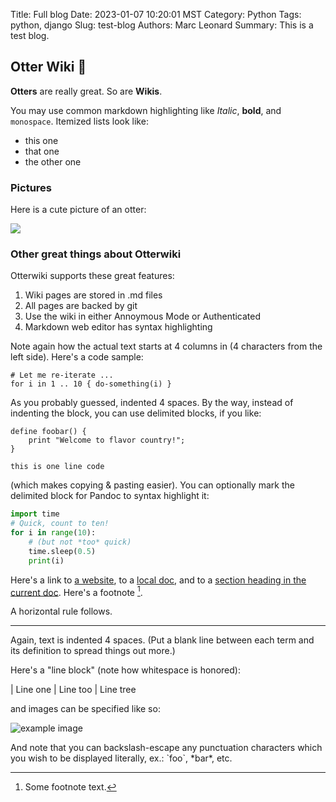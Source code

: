 Title: Full blog
Date: 2023-01-07 10:20:01 MST
Category: Python
Tags: python, django
Slug: test-blog
Authors: Marc Leonard
Summary: This is a test blog.

## Otter Wiki 🦦

**Otters** are really great. So are **Wikis**.

You may use common markdown highlighting like *Italic*, **bold**, and `monospace`. Itemized lists
look like:

  * this one
  * that one
  * the other one


### Pictures

Here is a cute picture of an otter:

![](/img/logo/dark.png)

### Other great things about Otterwiki

Otterwiki supports these great features:

 1. Wiki pages are stored in .md files
 2. All pages are backed by git
 3. Use the wiki in either Annoymous Mode or Authenticated
 4. Markdown web editor has syntax highlighting

Note again how the actual text starts at 4 columns in (4 characters
from the left side). Here's a code sample:

    # Let me re-iterate ...
    for i in 1 .. 10 { do-something(i) }

As you probably guessed, indented 4 spaces. By the way, instead of
indenting the block, you can use delimited blocks, if you like:

~~~
define foobar() {
    print "Welcome to flavor country!";
}
~~~

`this is one line code`

(which makes copying & pasting easier). You can optionally mark the
delimited block for Pandoc to syntax highlight it:

~~~python
import time
# Quick, count to ten!
for i in range(10):
    # (but not *too* quick)
    time.sleep(0.5)
    print(i)
~~~



Here's a link to [a website](http://foo.bar), to a [local
doc](local-doc), and to a [section heading in the current
doc](#an-h2-header). Here's a footnote [^1].

[^1]: Some footnote text.

[//]: # ()
[//]: # (Tables can look like this:)

[//]: # ()
[//]: # (Name           Size  Material      Color)

[//]: # (------------- -----  ------------  ------------)

[//]: # (All Business      9  leather       brown)

[//]: # (Roundabout       10  hemp canvas   natural)

[//]: # (Cinderella       11  glass         transparent)

[//]: # ()
[//]: # (Table: Shoes sizes, materials, and colors.)

[//]: # ()
[//]: # (&#40;The above is the caption for the table.&#41; Pandoc also supports)

[//]: # (multi-line tables:)

[//]: # ()
[//]: # (--------  -----------------------)

[//]: # (Keyword   Text)

[//]: # (--------  -----------------------)

[//]: # (red       Sunsets, apples, and)

[//]: # (          other red or reddish)

[//]: # (          things.)

[//]: # ()
[//]: # (green     Leaves, grass, frogs)

[//]: # (          and other things it's)

[//]: # (          not easy being.)

[//]: # (--------  -----------------------)

A horizontal rule follows.

***


Again, text is indented 4 spaces. (Put a blank line between each
term and  its definition to spread things out more.)

Here's a "line block" (note how whitespace is honored):

| Line one
|   Line too
| Line tree

and images can be specified like so:

![example image](/img/news/1.jpg "An exemplary image")

And note that you can backslash-escape any punctuation characters
which you wish to be displayed literally, ex.: \`foo\`, \*bar\*, etc.
